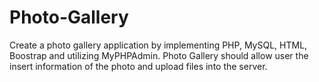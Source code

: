 # Photo-Gallery
Create a photo gallery application by implementing PHP, MySQL, HTML, Boostrap and utilizing MyPHPAdmin.
Photo Gallery should allow user the insert information of the photo and upload files into the server.
